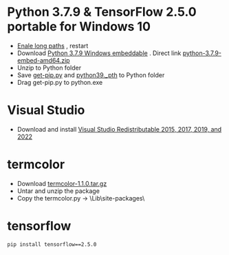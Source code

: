 # Python 3.7.9 & TensorFlow 2.5.0 portable for Windows 10
- [Enale long paths](enable_long_path.reg) , restart
- Download [Python 3.7.9 Windows embeddable](https://www.python.org/downloads/windows/) .
Direct link [python-3.7.9-embed-amd64.zip](https://www.python.org/ftp/python/3.7.9/python-3.7.9-embed-amd64.zip)
- Unzip to Python folder
- Save [get-pip.py](get-pip.py) and [python39._pth](python39._pth) to Python folder
- Drag get-pip.py to python.exe
# Visual Studio
- Download and install [Visual Studio Redistributable 2015, 2017, 2019, and 2022](https://docs.microsoft.com/ru-RU/cpp/windows/latest-supported-vc-redist?view=msvc-160#visual-studio-2015-2017-2019-and-2022)
# termcolor
- Download [termcolor-1.1.0.tar.gz](https://files.pythonhosted.org/packages/8a/48/a76be51647d0eb9f10e2a4511bf3ffb8cc1e6b14e9e4fab46173aa79f981/termcolor-1.1.0.tar.gz)
- Untar and unzip the package
- Copy the termcolor.py -> \Lib\site-packages\
# tensorflow
```
pip install tensorflow==2.5.0
```
